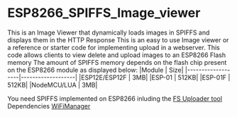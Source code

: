 # ESP8266_SPIFFS_Image_viewer
This is an Image Viewer that dynamically loads images in SPIFFS and displays them in the HTTP Response
This is an easy to use Image viewer or a reference or starter code for implementing upload in a webserver.
This code allows clients to view delete and upload images to an ESP8266 Flash memory
The amount of SPIFFS memory depends on the flash chip present on the ESP8266 module as displayed below:
|Module             |               Size|
|-------------------|-------------------|
|ESP12E/ESP12F      |               3MB|
|ESP-01             |               512KB|
|ESP-01F            |               512KB|
|NodeMCU/LUA        |               3MB|

You need SPIFFS implemented on ESP8266 inluding the [FS Uploader tool](https://randomnerdtutorials.com/install-esp8266-filesystem-uploader-arduino-ide/)
Dependencies
[WiFiManager](https://github.com/tzapu/WiFiManager)
